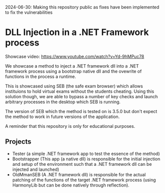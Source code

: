 2024-06-30: Making this repository public as fixes have been implemented to fix the vulnerabilities

# DLL Injection in a .NET Framework process

Showcase video: https://www.youtube.com/watch?v=Yd-9hMPuc78

We showcase a method to inject a .NET framework dll into a .NET framework process using a bootstrap native dll and 
the ovewrite of functions in the process a runtime. 

This is showcased using SEB (the safe exam browser) which allows instituions to hold virtual exams without the students cheating. 
Using this solution though, we are able to bypass a number of key checks and launch arbitrary processes in the desktop which SEB is running.

The version of SEB which the method is tested on is 3.5.0 but don't expect the method to work in future versions of the application.


A reminder that this repository is only for educational purposes.


## Projects

- Tester (a simple .NET framework app to test the essence of the method)
- Bootstrapper (This app (a native dll) is responsible for the initial injection and setup of the environment such that a .NET framework dll can be injected and launched)
- OldMmanSEB (A .NET framework dll) is responsible for the actual patching of the functions of the target .NET framework process (using HarmonyLib but can be done natively through reflection).


